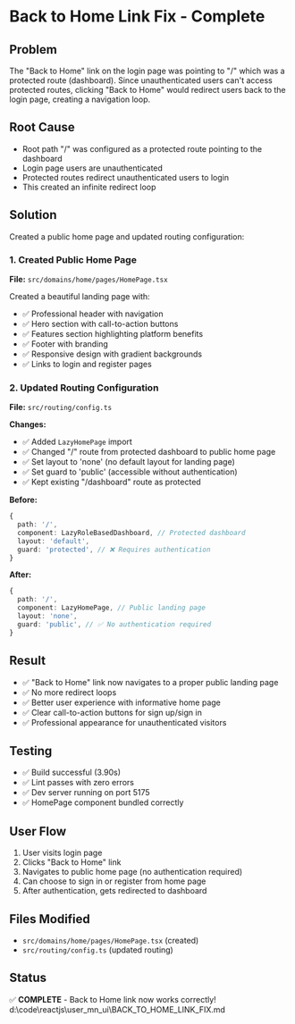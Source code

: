 # Back to Home Link Fix - Complete

## Problem

The "Back to Home" link on the login page was pointing to "/" which was a protected route (dashboard). Since unauthenticated users can't access protected routes, clicking "Back to Home" would redirect users back to the login page, creating a navigation loop.

## Root Cause

- Root path "/" was configured as a protected route pointing to the dashboard
- Login page users are unauthenticated
- Protected routes redirect unauthenticated users to login
- This created an infinite redirect loop

## Solution

Created a public home page and updated routing configuration:

### 1. Created Public Home Page

**File:** `src/domains/home/pages/HomePage.tsx`

Created a beautiful landing page with:

- ✅ Professional header with navigation
- ✅ Hero section with call-to-action buttons
- ✅ Features section highlighting platform benefits
- ✅ Footer with branding
- ✅ Responsive design with gradient backgrounds
- ✅ Links to login and register pages

### 2. Updated Routing Configuration

**File:** `src/routing/config.ts`

**Changes:**

- ✅ Added `LazyHomePage` import
- ✅ Changed "/" route from protected dashboard to public home page
- ✅ Set layout to 'none' (no default layout for landing page)
- ✅ Set guard to 'public' (accessible without authentication)
- ✅ Kept existing "/dashboard" route as protected

**Before:**

```typescript
{
  path: '/',
  component: LazyRoleBasedDashboard, // Protected dashboard
  layout: 'default',
  guard: 'protected', // ❌ Requires authentication
}
```

**After:**

```typescript
{
  path: '/',
  component: LazyHomePage, // Public landing page
  layout: 'none',
  guard: 'public', // ✅ No authentication required
}
```

## Result

- ✅ "Back to Home" link now navigates to a proper public landing page
- ✅ No more redirect loops
- ✅ Better user experience with informative home page
- ✅ Clear call-to-action buttons for sign up/sign in
- ✅ Professional appearance for unauthenticated visitors

## Testing

- ✅ Build successful (3.90s)
- ✅ Lint passes with zero errors
- ✅ Dev server running on port 5175
- ✅ HomePage component bundled correctly

## User Flow

1. User visits login page
2. Clicks "Back to Home" link
3. Navigates to public home page (no authentication required)
4. Can choose to sign in or register from home page
5. After authentication, gets redirected to dashboard

## Files Modified

- `src/domains/home/pages/HomePage.tsx` (created)
- `src/routing/config.ts` (updated routing)

## Status

✅ **COMPLETE** - Back to Home link now works correctly!</content>
<parameter name="filePath">d:\code\reactjs\user_mn_ui\BACK_TO_HOME_LINK_FIX.md

